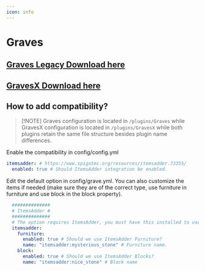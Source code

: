 ```yaml
---
icon: info
---
```


# Graves

## [Graves Legacy Download here](https://www.spigotmc.org/resources/graves.74208/)

## [GravesX Download here](https://www.spigotmc.org/resources/gravesx.118271/)

## How to add compatibility?

> \[!NOTE] Graves configuration is located in `/plugins/Graves` while GravesX configuration is located in `/plugins/GravesX` while both plugins retain the same file structure besides plugin name differences.

Enable the compatibility in config/config.yml

```yaml
itemsadder: # https://www.spigotmc.org/resources/itemsadder.73355/
  enabled: true # Should ItemsAdder integration be enabled.
```

Edit the default option in config/grave.yml. You can also customize the items if needed (make sure they are of the correct type, use furniture in furniture and use block in the block property).

```yaml
  ##############
  # ItemsAdder #
  ##############
  # The option requires ItemsAdder, you must have this installed to use models.
  itemsadder:
    furniture:
      enabled: true # Should we use ItemsAdder Furniture?
      name: "itemsadder:mysterious_stone" # Furniture name.
    block:
      enabled: true # Should we use ItemsAdder Blocks?
      name: "itemsadder:nice_stone" # Block name
```